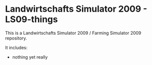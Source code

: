 # Landwirtschafts Simulator 2009 - LS09-things
This is a Landwirtschafts Simulator 2009 / Farming Simulator 2009 repository.


It includes:
* nothing yet really
